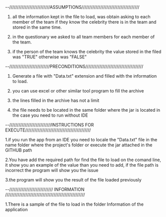 --//////////////////////////ASSUMPTIONS/////////////////////////////////////

1. all the information kept in the file to load, was obtain asking to each member of
   the team if they know the celebrity there is in the team and stored in the same
   time.
2. in the questionary we asked to all team members for each member of the team.
 
3. if the person of the team knows the celebrity the value stored in the filed was "TRUE"
   otherwise was "FALSE"
   

--//////////////////////////PRECONDITIONS/////////////////////////////////////

1. Generate a file with "Data.txt" extension and filled with the information to load.

2. you can use excel or other similar tool program to fill the archive

3. the lines filled in the archive has not a limit

4. the file needs to be located in the same folder where the jar is located in the case
   you need to run without IDE


--///////////////////////////INSTRUCTIONS FOR EXECUTE//////////////////////////////////////////

1.if you run the app from an IDE  you need to locale the "Data.txt" file in the name folder where the project's folder        or execute the jar attached in the GITHUB path

2.You have add the required path for find the file to load on the comand line, it show you an example of the value
  than you need to add, if the file path is incorrect the program will show you the issue
  
3.the program will show you the result of the file loaded previously


--//////////////////////////// INFORMATION ///////////////////////////////////////////////////

1.There is a sample of the file to load in the folder Information of the application

